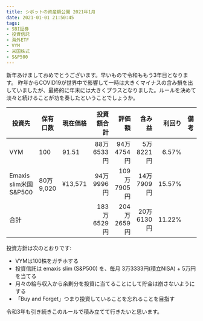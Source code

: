```yaml
---
title: シポットの資産額公開 2021年1月
date: 2021-01-01 21:50:45
tags:
- SBI証券
- 投資信託
- 海外ETF
- VYM
- 米国株式
- S&P500
---
```


新年あけましておめでとうございます。早いもので令和ももう3年目となります。
昨年からCOVID19が世界中で影響して一時は大きくマイナスの含み損を出していましたが、最終的に年末には大きくプラスとなりました。ルールを決めて淡々と続けることが功を奏したということでしょうか。

|投資先|保有口数|現在価格|投資額合計|評価額|含み益|利回り|備考|
|----|-----|----|----:|-----:|----:|----:|----|
|VYM|100	| 91.51	| 88万6533円 | 94万4754円 | 5万8221円 |	6.57% ||
|Emaxis slim米国S&P500| 80万9,020	| ¥13,571	| 94万9996円	| 109万7905円	| 14万7909円	| 15.57% ||
|合計|||183万6529円	|204万2659円	|20万6130円|	11.22%||
		
投資方針は次のとおりです:
* VYMは100株をガチホする
* 投資信託は emaxis slim (S&P500) を、毎月 3万3333円(積立NISA) + 5万円を当てる
* 月々の給与収入から余剰分を投資に当てることにして貯金は崩さないようにする
* 「Buy and Forget」つまり投資していることを忘れることを目指す

令和3年も引き続きこのルールで積み立てて行きたいと思います。
